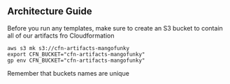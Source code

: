## Architecture Guide

Before you run any templates, make sure to create an S3 bucket to contain all of our artifacts fro Cloudformation

```
aws s3 mk s3://cfn-artifacts-mangofunky
export CFN_BUCKET="cfn-artifacts-mangofunky"
gp env CFN_BUCKET="cfn-artifacts-mangofunky"
```
Remember that buckets names are unique
